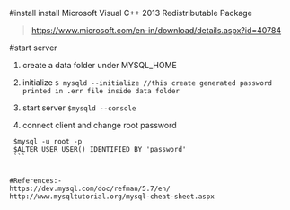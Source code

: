 #install
install Microsoft Visual C++ 2013 Redistributable Package
> https://www.microsoft.com/en-in/download/details.aspx?id=40784

#start server
  1. create a data folder under MYSQL_HOME
  2. initialize
    ```$ mysqld --initialize //this create generated password printed in .err file inside data folder```
    
  3. start server
    ```$mysqld --console```
  4. connect client and change root password
   ``` 
    $mysql -u root -p
    $ALTER USER USER() IDENTIFIED BY 'password' 
    ```


#References:-
 https://dev.mysql.com/doc/refman/5.7/en/
 http://www.mysqltutorial.org/mysql-cheat-sheet.aspx 
